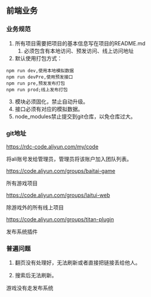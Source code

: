 ## 前端业务

### 业务规范

1. 所有项目需要把项目的基本信息写在项目的README.md
   1. 必须包含有本地访问、预发访问、线上访问地址
2. 默认使用打包方式：

```
npm run dev,使用本地模拟数据
npm run devPre,使用预发接口
npm run pre,预发发布打包
npm run prod;线上发布打包
```

3. 模块必须固化，禁止自动升级。
4. 接口必须有对应的模拟数据。
5. node_modules禁止提交到git仓库，以免仓库过大。



### git地址

https://rdc-code.aliyun.com/my/code

将ali账号发给管理员，管理员将该账户加入团队列表。

https://code.aliyun.com/groups/baitai-game

所有游戏项目

https://code.aliyun.com/groups/laitui-web

除游戏外的所有线上项目

https://code.aliyun.com/groups/titan-plugin

发布系统插件



### 普遍问题

1. 翻页没有处理好，无法刷新或者直接把链接丢给他人。

2. 搜索后无法刷新。



游戏没有走发布系统